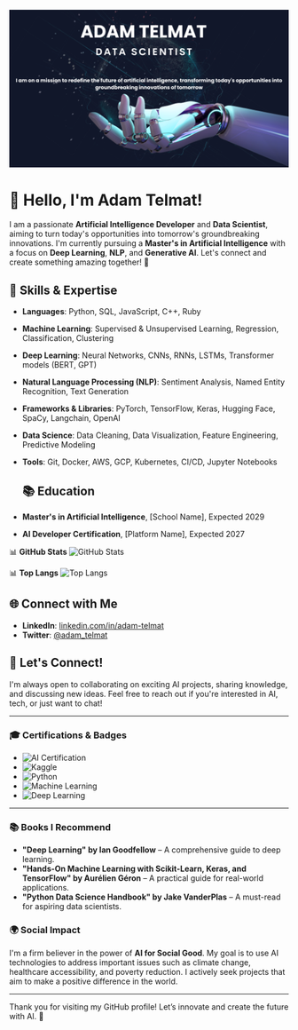 ![Profile Banner](https://github.com/adam-telmat/adam-telmat/blob/main/banniere_ia.png?raw=true)

# 👋 Hello, I'm Adam Telmat!

I am a passionate **Artificial Intelligence Developer** and **Data Scientist**, aiming to turn today's opportunities into tomorrow's groundbreaking innovations. I'm currently pursuing a **Master's in Artificial Intelligence** with a focus on **Deep Learning**, **NLP**, and **Generative AI**. Let's connect and create something amazing together! 🚀

## 🧠 Skills & Expertise
- **Languages**: Python, SQL, JavaScript, C++, Ruby
- **Machine Learning**: Supervised & Unsupervised Learning, Regression, Classification, Clustering
- **Deep Learning**: Neural Networks, CNNs, RNNs, LSTMs, Transformer models (BERT, GPT)
- **Natural Language Processing (NLP)**: Sentiment Analysis, Named Entity Recognition, Text Generation
- **Frameworks & Libraries**: PyTorch, TensorFlow, Keras, Hugging Face, SpaCy, Langchain, OpenAI
- **Data Science**: Data Cleaning, Data Visualization, Feature Engineering, Predictive Modeling
- **Tools**: Git, Docker, AWS, GCP, Kubernetes, CI/CD, Jupyter Notebooks

  ## 📚 Education
- **Master's in Artificial Intelligence**, [School Name], Expected 2029  
- **AI Developer Certification**, [Platform Name], Expected 2027  

📊 **GitHub Stats**
![GitHub Stats](https://github-readme-stats.vercel.app/api?username=adam-telmat&show_icons=true&count_private=true&hide_title=true)

📊 **Top Langs**
![Top Langs](https://github-readme-stats.vercel.app/api/top-langs/?username=adam-telmat&layout=compact)

## 🌐 Connect with Me
- **LinkedIn**: [linkedin.com/in/adam-telmat](https://www.linkedin.com/in/adam-telmat-44b23315b)
- **Twitter**: [@adam_telmat](https://twitter.com/adam_telmat)


## 💬 Let's Connect!
I'm always open to collaborating on exciting AI projects, sharing knowledge, and discussing new ideas. Feel free to reach out if you're interested in AI, tech, or just want to chat!

---

### 🎓 Certifications & Badges
- ![AI Certification](https://img.shields.io/badge/AI%20Specialist-Certified-blue)
- ![Kaggle](https://img.shields.io/badge/Kaggle%20Competitions-10+%20Completed-green)
- ![Python](https://img.shields.io/badge/Python-3.9-blue)
- ![Machine Learning](https://img.shields.io/badge/Machine%20Learning-Advanced-blue)
- ![Deep Learning](https://img.shields.io/badge/Deep%20Learning-Advanced-blue)

---

### 📚 Books I Recommend
- **"Deep Learning" by Ian Goodfellow** – A comprehensive guide to deep learning.
- **"Hands-On Machine Learning with Scikit-Learn, Keras, and TensorFlow" by Aurélien Géron** – A practical guide for real-world applications.
- **"Python Data Science Handbook" by Jake VanderPlas** – A must-read for aspiring data scientists.

### 🌍 Social Impact
I'm a firm believer in the power of **AI for Social Good**. My goal is to use AI technologies to address important issues such as climate change, healthcare accessibility, and poverty reduction. I actively seek projects that aim to make a positive difference in the world.

---

Thank you for visiting my GitHub profile! Let’s innovate and create the future with AI. 🚀








